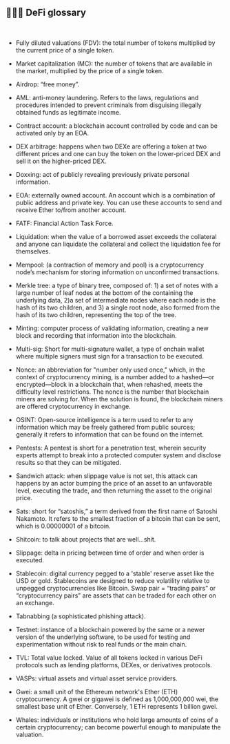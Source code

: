 ## 👩🏻‍🏫 DeFi glossary

<br>



* Fully diluted valuations (FDV): the total number of tokens multiplied by the current price of a single token.

* Market capitalization (MC): the number of tokens that are available in the market, multiplied by the price of a single token. 

* Airdrop: “free money”.

* AML: anti-money laundering. Refers to the laws, regulations and procedures intended to prevent criminals from disguising illegally obtained funds as legitimate income.

* Contract account: a blockchain account controlled by code and can be activated only by an EOA.

* DEX arbitrage: happens when two DEXe are offering a token at two different prices and one can buy the token on the lower-priced DEX and sell it on the higher-priced DEX.

* Doxxing: act of publicly revealing previously private personal information.

* EOA: externally owned account. An account which is a combination of public address and private key. You can use these accounts to send and receive Ether to/from another account.

* FATF:  Financial Action Task Force.

* Liquidation: when the value of a borrowed asset exceeds the collateral and anyone can liquidate the collateral and collect the liquidation fee for themselves.

* Mempool: (a contraction of memory and pool) is a cryptocurrency node’s mechanism for storing information on unconfirmed transactions. 

* Merkle tree: a type of binary tree, composed of: 1) a set of notes with a large number of leaf nodes at the bottom of the containing the underlying data, 2)a set of intermediate nodes where each node is the hash of its two children, and 3) a single root node, also formed from the hash of its two children, representing the top of the tree.

* Minting: computer process of validating information, creating a new block and recording that information into the blockchain.

* Multi-sig: Short for multi-signature wallet, a type of onchain wallet where multiple signers must sign for a transaction to be executed.

* Nonce: an abbreviation for "number only used once," which, in the context of cryptocurrency mining, is a number added to a hashed—or encrypted—block in a blockchain that, when rehashed, meets the difficulty level restrictions. The nonce is the number that blockchain miners are solving for. When the solution is found, the blockchain miners are offered cryptocurrency in exchange.

* OSINT: Open-source intelligence is a term used to refer to any information which may be freely gathered from public sources; generally it refers to information that can be found on the internet.

* Pentests: A pentest is short for a penetration test, wherein security experts attempt to break into a protected computer system and disclose results so that they can be mitigated.

* Sandwich attack: when slippage value is not set, this attack can happens by an actor bumping the price of an asset to an unfavorable level, executing the trade, and then returning the asset to the original price.

* Sats: short for “satoshis,” a term derived from the first name of Satoshi Nakamoto. It refers to the smallest fraction of a bitcoin that can be sent, which is 0.00000001 of a bitcoin.

* Shitcoin: to talk about projects that are well...shit. 

* Slippage: delta in pricing between time of order and when order is executed.

* Stablecoin: digital currency pegged to a 'stable' reserve asset like the USD or gold. Stablecoins are designed to reduce volatility relative to unpegged cryptocurrencies like Bitcoin. Swap pair = “trading pairs” or “cryptocurrency pairs” are assets that can be traded for each other on an exchange.

* Tabnabbing (a sophisticated phishing attack).

* Testnet: instance of a blockchain powered by the same or a newer version of the underlying software, to be used for testing and experimentation without risk to real funds or the main chain.

* TVL: Total value locked. Value of all tokens locked in various DeFi protocols such as lending platforms, DEXes, or derivatives protocols.

* VASPs: virtual assets and virtual asset service providers.

* Gwei: a small unit of the Ethereum network's Ether (ETH) cryptocurrency. A gwei or gigawei is defined as 1,000,000,000 wei, the smallest base unit of Ether. Conversely, 1 ETH represents 1 billion gwei.

* Whales: individuals or institutions who hold large amounts of coins of a certain cryptocurrency; can become powerful enough to manipulate the valuation.

